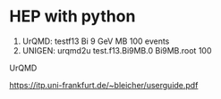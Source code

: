 
# HEP with python

1. UrQMD: testf13 Bi 9 GeV MB 100 events
2. UNIGEN: urqmd2u test.f13.Bi9MB.0 Bi9MB.root 100

UrQMD 

https://itp.uni-frankfurt.de/~bleicher/userguide.pdf

